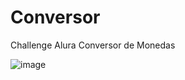 # Conversor
Challenge Alura Conversor de Monedas

![image](https://user-images.githubusercontent.com/112106345/218338763-7a509491-41f1-430a-8de7-319612b66dec.png)

